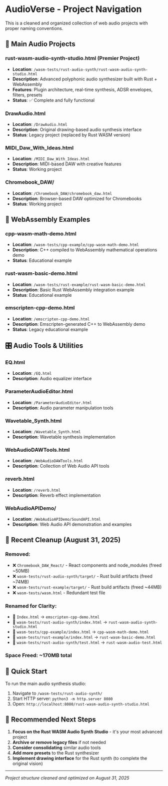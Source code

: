 # AudioVerse - Project Navigation

This is a cleaned and organized collection of web audio projects with proper naming conventions.

## 🎵 Main Audio Projects

### **rust-wasm-audio-synth-studio.html** (Premier Project)
- **Location**: `/wasm-tests/rust-audio-synth/rust-wasm-audio-synth-studio.html`
- **Description**: Advanced polyphonic audio synthesizer built with Rust + WebAssembly
- **Features**: Plugin architecture, real-time synthesis, ADSR envelopes, filters, presets
- **Status**: ✅ Complete and fully functional

### **DrawAudio.html**
- **Location**: `/DrawAudio.html`
- **Description**: Original drawing-based audio synthesis interface
- **Status**: Legacy project (replaced by Rust WASM version)

### **MIDI_Daw_With_Ideas.html**
- **Location**: `/MIDI_Daw_With_Ideas.html`
- **Description**: MIDI-based DAW with creative features
- **Status**: Working project

### **Chromebook_DAW/**
- **Location**: `/Chromebook_DAW/chromebook_daw.html`
- **Description**: Browser-based DAW optimized for Chromebooks
- **Status**: Working project

## 🔧 WebAssembly Examples

### **cpp-wasm-math-demo.html**
- **Location**: `/wasm-tests/cpp-example/cpp-wasm-math-demo.html`
- **Description**: C++ compiled to WebAssembly mathematical operations demo
- **Status**: Educational example

### **rust-wasm-basic-demo.html**
- **Location**: `/wasm-tests/rust-example/rust-wasm-basic-demo.html`
- **Description**: Basic Rust WebAssembly integration example
- **Status**: Educational example

### **emscripten-cpp-demo.html**
- **Location**: `/emscripten-cpp-demo.html`
- **Description**: Emscripten-generated C++ to WebAssembly demo
- **Status**: Legacy educational example

## 🎛️ Audio Tools & Utilities

### **EQ.html**
- **Location**: `/EQ.html`
- **Description**: Audio equalizer interface

### **ParameterAudioEditor.html**
- **Location**: `/ParameterAudioEditor.html`
- **Description**: Audio parameter manipulation tools

### **Wavetable_Synth.html**
- **Location**: `/Wavetable_Synth.html`
- **Description**: Wavetable synthesis implementation

### **WebAudioDAWTools.html**
- **Location**: `/WebAudioDAWTools.html`
- **Description**: Collection of Web Audio API tools

### **reverb.html**
- **Location**: `/reverb.html`
- **Description**: Reverb effect implementation

### **WebAudioAPIDemo/**
- **Location**: `/WebAudioAPIDemo/SoundAPI.html`
- **Description**: Web Audio API demonstration and examples

## 🧹 Recent Cleanup (August 31, 2025)

### Removed:
- ❌ `Chromebook_DAW_React/` - React components and node_modules (freed ~50MB)
- ❌ `wasm-tests/rust-audio-synth/target/` - Rust build artifacts (freed ~74MB)
- ❌ `wasm-tests/rust-example/target/` - Rust build artifacts (freed ~44MB)
- ❌ `wasm-tests/wasm.html` - Redundant test file

### Renamed for Clarity:
- 📁 `Index.html` → `emscripten-cpp-demo.html`
- 📁 `wasm-tests/rust-audio-synth/index.html` → `rust-wasm-audio-synth-studio.html`
- 📁 `wasm-tests/cpp-example/index.html` → `cpp-wasm-math-demo.html`
- 📁 `wasm-tests/rust-example/index.html` → `rust-wasm-basic-demo.html`
- 📁 `wasm-tests/rust-audio-synth/test.html` → `rust-wasm-audio-test.html`

### Space Freed: ~170MB total

## 🚀 Quick Start

To run the main audio synthesis studio:
1. Navigate to `/wasm-tests/rust-audio-synth/`
2. Start HTTP server: `python3 -m http.server 8080`
3. Open: `http://localhost:8080/rust-wasm-audio-synth-studio.html`

## 🎯 Recommended Next Steps

1. **Focus on the Rust WASM Audio Synth Studio** - it's your most advanced project
2. **Archive or remove legacy files** if not needed
3. **Consider consolidating** similar audio tools
4. **Add more presets** to the Rust synthesizer
5. **Implement drawing interface** for the Rust synth (to complete the original vision)

---
*Project structure cleaned and optimized on August 31, 2025*
